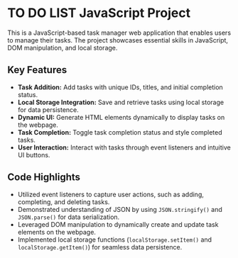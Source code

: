 # TO DO LIST JavaScript Project

This is a JavaScript-based task manager web application that enables users to manage their tasks. The project showcases essential skills in JavaScript, DOM manipulation, and local storage.

## Key Features

- **Task Addition:** Add tasks with unique IDs, titles, and initial completion status.
- **Local Storage Integration:** Save and retrieve tasks using local storage for data persistence.
- **Dynamic UI:** Generate HTML elements dynamically to display tasks on the webpage.
- **Task Completion:** Toggle task completion status and style completed tasks.
- **User Interaction:** Interact with tasks through event listeners and intuitive UI buttons.

## Code Highlights

- Utilized event listeners to capture user actions, such as adding, completing, and deleting tasks.
- Demonstrated understanding of JSON by using `JSON.stringify()` and `JSON.parse()` for data serialization.
- Leveraged DOM manipulation to dynamically create and update task elements on the webpage.
- Implemented local storage functions (`localStorage.setItem()` and `localStorage.getItem()`) for seamless data persistence.
